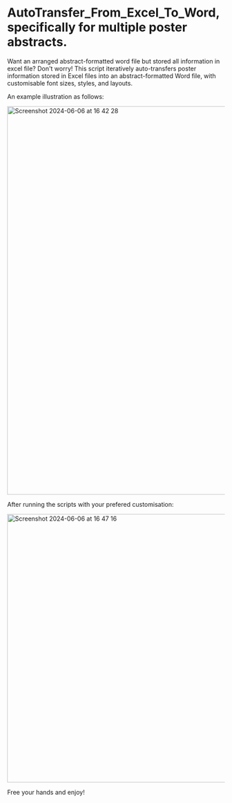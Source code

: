 # AutoTransfer_From_Excel_To_Word, specifically for multiple poster abstracts.

Want an arranged abstract-formatted word file but stored all information in excel file? Don't worry! This script iteratively auto-transfers poster information stored in Excel files into an abstract-formatted Word file, with customisable font sizes, styles, and layouts.

An example illustration as follows:

<img width="900" alt="Screenshot 2024-06-06 at 16 42 28" src="https://github.com/yiqing-xia/AutoTransfer_From_Excel_To_Word/assets/131156594/28f241b3-9b04-4f6d-9a94-880d9501e5fe">


After running the scripts with your prefered customisation:

<img width="622" alt="Screenshot 2024-06-06 at 16 47 16" src="https://github.com/yiqing-xia/AutoTransfer_From_Excel_To_Word/assets/131156594/d44bcec5-9dfa-4ace-965e-08bffb9ae4fc">


Free your hands and enjoy!
